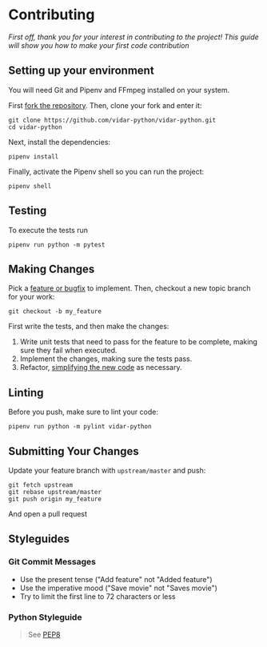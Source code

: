 # Contributing

*First off, thank you for your interest in contributing to the project! This guide will show you how to make your first code contribution*

## Setting up your environment

You will need Git and Pipenv and FFmpeg installed on your system.

First [fork the repository](https://github.com/vidar-python/vidar-python/fork). Then, clone your fork and enter it:
```
git clone https://github.com/vidar-python/vidar-python.git
cd vidar-python
```

Next, install the dependencies:
```
pipenv install
```

Finally, activate the Pipenv shell so you can run the project:
```
pipenv shell
```

## Testing

To execute the tests run
```
pipenv run python -m pytest
```

## Making Changes

Pick a [feature or bugfix](https://github.com/vidar-python/vidar-python/issues) to implement. Then, checkout a new topic branch for your work:
```
git checkout -b my_feature
```

First write the tests, and then make the changes:

1. Write unit tests that need to pass for the feature to be complete, making sure they fail when executed.
2. Implement the changes, making sure the tests pass.
3. Refactor, [simplifying the new code](https://www.agilealliance.org/glossary/rules-of-simplicity/) as necessary.

## Linting

Before you push, make sure to lint your code:
```
pipenv run python -m pylint vidar-python
```

## Submitting Your Changes

Update your feature branch with `upstream/master` and push:
```
git fetch upstream
git rebase upstream/master
git push origin my_feature
```

And open a pull request

## Styleguides

### Git Commit Messages

- Use the present tense ("Add feature" not "Added feature")
- Use the imperative mood ("Save movie" not "Saves movie")
- Try to limit the first line to 72 characters or less

### Python Styleguide

> See [PEP8](https://www.python.org/dev/peps/pep-0008/#introduction)
